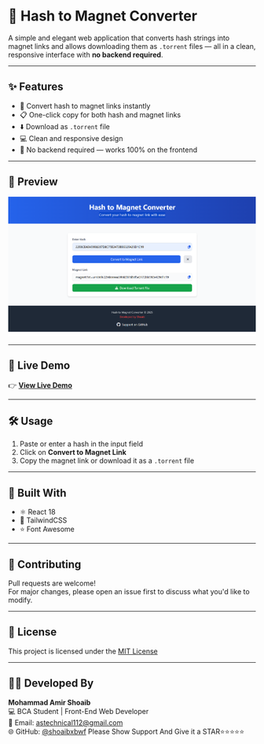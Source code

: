 # 🔗 Hash to Magnet Converter

A simple and elegant web application that converts hash strings into magnet links and allows downloading them as `.torrent` files — all in a clean, responsive interface with **no backend required**.

---

## ✨ Features

- 🔄 Convert hash to magnet links instantly  
- 📋 One-click copy for both hash and magnet links  
- ⬇️ Download as `.torrent` file  
- 💻 Clean and responsive design  
- 🚫 No backend required — works 100% on the frontend  

---

## 📸 Preview

<img src="./assets/preview.png" alt="Hash to Magnet Converter Preview" />

---

## 🚀 Live Demo

👉 [**View Live Demo**](https://shoaibxbwf.github.io/Hash2Magnet/)

---

## 🛠️ Usage

1. Paste or enter a hash in the input field  
2. Click on **Convert to Magnet Link**  
3. Copy the magnet link or download it as a `.torrent` file

---

## 🧰 Built With

- ⚛️ React 18  
- 🎨 TailwindCSS  
- ⭐ Font Awesome  

---

## 🤝 Contributing

Pull requests are welcome!  
For major changes, please open an issue first to discuss what you'd like to modify.

---

## 📄 License

This project is licensed under the [MIT License](https://choosealicense.com/licenses/mit/)

---

## 👨‍💻 Developed By

**Mohammad Amir Shoaib**  
💻 BCA Student | Front-End Web Developer  
📧 Email: [astechnical112@gmail.com](mailto:astechnical112@gmail.com)  
🌐 GitHub: [@shoaibxbwf](https://github.com/shoaibxbwf)
Please Show Support And Give it a STAR⭐⭐⭐⭐⭐
